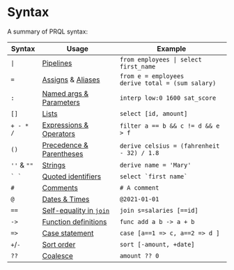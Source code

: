 # Syntax

A summary of PRQL syntax:

<!-- markdownlint-disable MD033 — the `|` characters need to be escaped, and surrounded with tags rather than backticks   -->

<!-- I can't seem to get "Quoted identifies" to work without a space between the backticks. VS Code will preview ` `` ` correctly, but not mdbook -->

<!-- TODO: assigns links to select, aliases to join, potentially we should have explicit sections for them?  -->

| Syntax          | Usage                                                                   | Example                                                 |
| --------------- | ----------------------------------------------------------------------- | ------------------------------------------------------- |
| <code>\|</code> | [Pipelines](../queries/pipelines.md)                                    | <code>from employees \| select first_name</code>        |
| `=`             | [Assigns](../transforms/select.md) & [Aliases](../transforms/join.md)   | `from e = employees` <br> `derive total = (sum salary)` |
| `:`             | [Named args & Parameters](../queries/functions.md)                      | `interp low:0 1600 sat_score`                           |
| `[]`            | [Lists](./lists.md)                                                     | `select [id, amount]`                                   |
| `+ - * /`       | [Expressions & Operators](./expressions-and-operators.md)               | `filter a == b && c != d && e > f`                      |
| `()`            | [Precedence & Parentheses](./precedence-and-parentheses.md)             | `derive celsius = (fahrenheit - 32) / 1.8`              |
| `''` & `""`     | [Strings](../language-features/strings.md)                              | `derive name = 'Mary'`                                  |
| `` ` ` ``       | [Quoted identifiers](./quoted-identifiers.md)                           | `` select `first name`  ``                              |
| `#`             | [Comments](./comments.md)                                               | `# A comment`                                           |
| `@`             | [Dates & Times](../language-features/dates-and-times.md#dates--times)   | `@2021-01-01`                                           |
| `==`            | [Self-equality in `join`](../transforms/join.md#self-equality-operator) | `join s=salaries [==id]`                                |
| `->`            | [Function definitions](../queries/functions.md)                         | `func add a b -> a + b`                                 |
| `=>`            | [Case statement](../language-features/case.md)                          | `case [a==1 => c, a==2 => d ]`                          |
| `+`/`-`         | [Sort order](../transforms/sort.md)                                     | `sort [-amount, +date]`                                 |
| `??`            | [Coalesce](../language-features/coalesce.md)                            | `amount ?? 0`                                           |

<!--
| `<type>`        | Annotations                                           |  `@2021-01-01<datetime>`                                |
-->

<!-- markdownlint-enable MD033 -->
